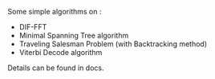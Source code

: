 Some simple algorithms on :
- DIF-FFT
- Minimal Spanning Tree algorithm
- Traveling Salesman Problem (with Backtracking method)
- Viterbi Decode algorithm

Details can be found in docs.
